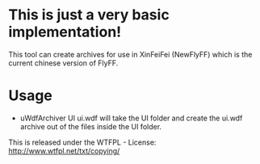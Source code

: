 # This is just a very basic implementation!

This tool can create archives for use in XinFeiFei (NewFlyFF) which is the current chinese version of FlyFF.

# Usage

- uWdfArchiver UI ui.wdf 
will take the UI folder and create the ui.wdf archive out of the files inside the UI folder.

This is released under the WTFPL - License:
http://www.wtfpl.net/txt/copying/
